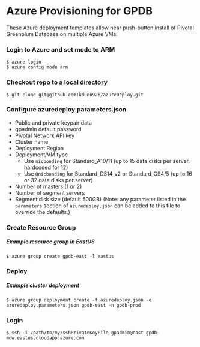 # Azure Provisioning for GPDB

These Azure deployment templates allow near push-button install of Pivotal Greenplum Database on multiple Azure VMs.

### Login to Azure and set mode to ARM
```
$ azure login
$ azure config mode arm
```

### Checkout repo to a local directory
```
$ git clone git@github.com:kdunn926/azureDeploy.git
```

### Configure azuredeploy.parameters.json
- Public and private keypair data
- gpadmin default password
- Pivotal Network API key
- Cluster name
- Deployment Region
- Deployment/VM type
  - Use ```nicbonding``` for Standard_A10/11 (up to 15 data disks per server, hardcoded for 12)
  - Use ```8nicbonding``` for Standard_DS14_v2 or Standard_GS4/5 (up to 16 or 32 data disks per server)
- Number of masters (1 or 2)
- Number of segment servers
- Segment disk size (default 500GB)
(Note: any parameter listed in the ```parameters``` section of ```azuredeploy.json``` can be added to this file to override the defaults.)

### Create Resource Group

##### Example resource group in EastUS
```
$ azure group create gpdb-east -l eastus
```

### Deploy

##### Example cluster deployment
```
$ azure group deployment create -f azuredeploy.json -e azuredeploy.parameters.json gpdb-east -n gpdb-prod
```

### Login
```
$ ssh -i /path/to/my/sshPrivateKeyFile gpadmin@east-gpdb-mdw.eastus.cloudapp.azure.com
```

